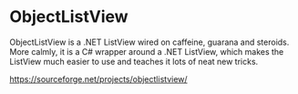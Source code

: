 # ObjectListView
ObjectListView is a .NET ListView wired on caffeine, guarana and steroids. More calmly, it is a C# wrapper around a .NET ListView, which makes the ListView much easier to use and teaches it lots of neat new tricks.

https://sourceforge.net/projects/objectlistview/
